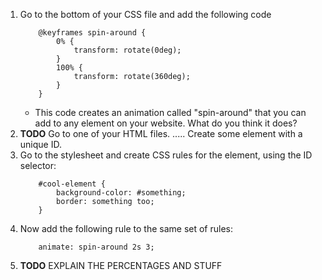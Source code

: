 1. Go to the bottom of your CSS file and add the following code
    ```
        @keyframes spin-around {
            0% {
                transform: rotate(0deg);
            }
            100% {
                transform: rotate(360deg);
            }
        }
    ```
    * This code creates an animation called "spin-around" that you can add to any element on your website. What do you think it does?
2. **TODO** Go to one of your HTML files. ..... Create some element with a unique ID.
3. Go to the stylesheet and create CSS rules for the element, using the ID selector:
    ```
        #cool-element {
            background-color: #something;
            border: something too;
        }
    ```
4. Now add the following rule to the same set of rules:
    ```
        animate: spin-around 2s 3;
    ```
5. **TODO** EXPLAIN THE PERCENTAGES AND STUFF